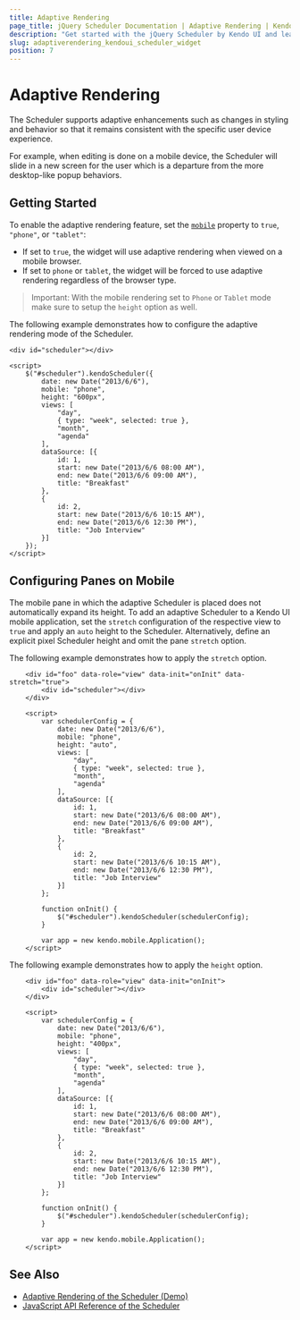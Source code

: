 ```yaml
---
title: Adaptive Rendering
page_title: jQuery Scheduler Documentation | Adaptive Rendering | Kendo UI
description: "Get started with the jQuery Scheduler by Kendo UI and learn how to configure its adaptive rendering."
slug: adaptiverendering_kendoui_scheduler_widget
position: 7
---
```


# Adaptive Rendering

The Scheduler supports adaptive enhancements such as changes in styling and behavior so that it remains consistent with the specific user device experience.

For example, when editing is done on a mobile device, the Scheduler will slide in a new screen for the user which is a departure from the more desktop-like popup behaviors.

## Getting Started

To enable the adaptive rendering feature, set the [`mobile`](/api/javascript/ui/scheduler/configuration/mobile) property to `true`, `"phone"`, or `"tablet"`:

* If set to `true`, the widget will use adaptive rendering when viewed on a mobile browser.
* If set to `phone` or `tablet`, the widget will be forced to use adaptive rendering regardless of the browser type.

> Important: With the mobile rendering set to `Phone` or `Tablet` mode make sure to setup the `height` option as well.

The following example demonstrates how to configure the adaptive rendering mode of the Scheduler.

    <div id="scheduler"></div>

    <script>
        $("#scheduler").kendoScheduler({
            date: new Date("2013/6/6"),
            mobile: "phone",
            height: "600px",
            views: [
                "day",
                { type: "week", selected: true },
                "month",
                "agenda"
            ],
            dataSource: [{
                id: 1,
                start: new Date("2013/6/6 08:00 AM"),
                end: new Date("2013/6/6 09:00 AM"),
                title: "Breakfast"
            },
            {
                id: 2,
                start: new Date("2013/6/6 10:15 AM"),
                end: new Date("2013/6/6 12:30 PM"),
                title: "Job Interview"
            }]
        });
    </script>

## Configuring Panes on Mobile

The mobile pane in which the adaptive Scheduler is placed does not automatically expand its height. To add an adaptive Scheduler to a Kendo UI mobile application, set the `stretch` configuration of the respective view to `true` and apply an `auto` height to the Scheduler. Alternatively, define an explicit pixel Scheduler height and omit the pane `stretch` option.

The following example demonstrates how to apply the `stretch` option.

```dojo
    <div id="foo" data-role="view" data-init="onInit" data-stretch="true">
        <div id="scheduler"></div>
    </div>

    <script>
        var schedulerConfig = {
            date: new Date("2013/6/6"),
            mobile: "phone",
            height: "auto",
            views: [
                "day",
                { type: "week", selected: true },
                "month",
                "agenda"
            ],
            dataSource: [{
                id: 1,
                start: new Date("2013/6/6 08:00 AM"),
                end: new Date("2013/6/6 09:00 AM"),
                title: "Breakfast"
            },
            {
                id: 2,
                start: new Date("2013/6/6 10:15 AM"),
                end: new Date("2013/6/6 12:30 PM"),
                title: "Job Interview"
            }]
        };

        function onInit() {
            $("#scheduler").kendoScheduler(schedulerConfig);
        }

        var app = new kendo.mobile.Application();
    </script>
```

The following example demonstrates how to apply the `height` option.

```dojo
    <div id="foo" data-role="view" data-init="onInit">
        <div id="scheduler"></div>
    </div>

    <script>
        var schedulerConfig = {
            date: new Date("2013/6/6"),
            mobile: "phone",
            height: "400px",
            views: [
                "day",
                { type: "week", selected: true },
                "month",
                "agenda"
            ],
            dataSource: [{
                id: 1,
                start: new Date("2013/6/6 08:00 AM"),
                end: new Date("2013/6/6 09:00 AM"),
                title: "Breakfast"
            },
            {
                id: 2,
                start: new Date("2013/6/6 10:15 AM"),
                end: new Date("2013/6/6 12:30 PM"),
                title: "Job Interview"
            }]
        };

        function onInit() {
            $("#scheduler").kendoScheduler(schedulerConfig);
        }

        var app = new kendo.mobile.Application();
    </script>
```

## See Also

* [Adaptive Rendering of the Scheduler (Demo)](https://demos.telerik.com/kendo-ui/scheduler/adaptive-rendering)
* [JavaScript API Reference of the Scheduler](/api/javascript/ui/scheduler)
